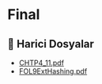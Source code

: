 # Final


<!--Index-->

## 📂 Harici Dosyalar

- [CHTP4_11.pdf](./CHTP4_11.pdf)
- [FOL9ExtHashing.pdf](./FOL9ExtHashing.pdf)


<!--Index-->

